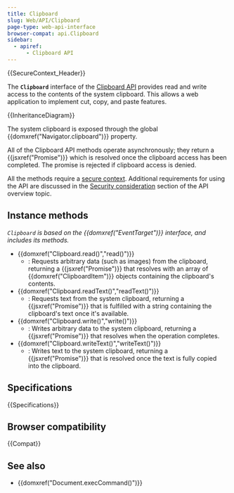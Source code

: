 ```yaml
---
title: Clipboard
slug: Web/API/Clipboard
page-type: web-api-interface
browser-compat: api.Clipboard
sidebar:
  - apiref:
      - Clipboard API
---
```


{{SecureContext_Header}}

The **`Clipboard`** interface of the [Clipboard API](/en-US/docs/Web/API/Clipboard_API) provides read and write access to the contents of the system clipboard.
This allows a web application to implement cut, copy, and paste features.

{{InheritanceDiagram}}

The system clipboard is exposed through the global {{domxref("Navigator.clipboard")}} property.

All of the Clipboard API methods operate asynchronously; they return a {{jsxref("Promise")}} which is resolved once the clipboard access has been completed.
The promise is rejected if clipboard access is denied.

All the methods require a [secure context](/en-US/docs/Web/Security/Secure_Contexts).
Additional requirements for using the API are discussed in the [Security consideration](/en-US/docs/Web/API/Clipboard_API#security_considerations) section of the API overview topic.

## Instance methods

_`Clipboard` is based on the {{domxref("EventTarget")}} interface, and includes its methods._

- {{domxref("Clipboard.read()","read()")}}
  - : Requests arbitrary data (such as images) from the clipboard, returning a {{jsxref("Promise")}} that resolves with an array of {{domxref("ClipboardItem")}} objects containing the clipboard's contents.
- {{domxref("Clipboard.readText()","readText()")}}
  - : Requests text from the system clipboard, returning a {{jsxref("Promise")}} that is fulfilled with a string containing the clipboard's text once it's available.
- {{domxref("Clipboard.write()","write()")}}
  - : Writes arbitrary data to the system clipboard, returning a {{jsxref("Promise")}} that resolves when the operation completes.
- {{domxref("Clipboard.writeText()","writeText()")}}
  - : Writes text to the system clipboard, returning a {{jsxref("Promise")}} that is resolved once the text is fully copied into the clipboard.

## Specifications

{{Specifications}}

## Browser compatibility

{{Compat}}

## See also

- {{domxref("Document.execCommand()")}}
